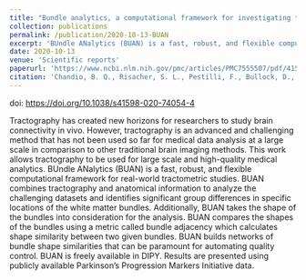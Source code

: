 ```yaml
---
title: "Bundle analytics, a computational framework for investigating the shapes and profiles of brain pathways across populations"
collection: publications
permalink: /publication/2020-10-13-BUAN
excerpt: 'BUndle ANalytics (BUAN) is a fast, robust, and flexible computational framework for real-world tractometric studies.'
date: 2020-10-13
venue: 'Scientific reports'
paperurl: 'https://www.ncbi.nlm.nih.gov/pmc/articles/PMC7555507/pdf/41598_2020_Article_74054.pdf'
citation: 'Chandio, B. Q., Risacher, S. L., Pestilli, F., Bullock, D., Yeh, F. C., Koudoro, S., ... & Garyfallidis, E. (2020). Bundle analytics, a computational framework for investigating the shapes and profiles of brain pathways across populations. <i>Scientific reports</i>, 10(1), 1-18.'
---
```

doi: https://doi.org/10.1038/s41598-020-74054-4

Tractography has created new horizons for researchers to study brain connectivity in vivo. However, tractography is an advanced and challenging method that has not been used so far for medical data analysis at a large scale in comparison to other traditional brain imaging methods. This work allows tractography to be used for large scale and high-quality medical analytics. BUndle ANalytics (BUAN) is a fast, robust, and flexible computational framework for real-world tractometric studies. BUAN combines tractography and anatomical information to analyze the challenging datasets and identifies significant group differences in specific locations of the white matter bundles. Additionally, BUAN takes the shape of the bundles into consideration for the analysis. BUAN compares the shapes of the bundles using a metric called bundle adjacency which calculates shape similarity between two given bundles. BUAN builds networks of bundle shape similarities that can be paramount for automating quality control. BUAN is freely available in DIPY. Results are presented using publicly available Parkinson’s Progression Markers Initiative data.




